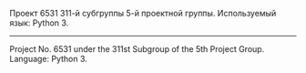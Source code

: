 Проект 6531 311-й субгруппы 5-й проектной группы. Используемый язык: Python 3.
-- -- -- -- --
Project No. 6531 under the 311st Subgroup of the 5th Project Group. Language: Python 3.
